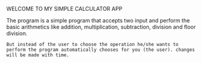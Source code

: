 WELCOME TO MY SIMPLE CALCULATOR APP

The program is a simple program that accepts two input and perform the basic arithmetics like addition, multiplication, subtraction, division and floor division.

	But instead of the user to choose the operation he/she wants to perform the program automatically chooses for you (the user). changes will be made with time.
